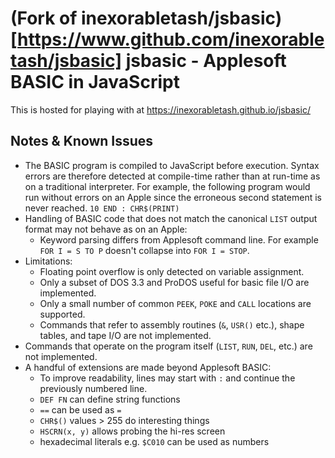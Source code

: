 (Fork of inexorabletash/jsbasic)[https://www.github.com/inexorabletash/jsbasic]
jsbasic - Applesoft BASIC in JavaScript
=======================================

This is hosted for playing with at https://inexorabletash.github.io/jsbasic/

Notes & Known Issues
--------------------
* The BASIC program is compiled to JavaScript before execution. Syntax errors are therefore detected at compile-time rather than at run-time as on a traditional interpreter. For example, the following program would run without errors on an Apple since the erroneous second statement is never reached. `10 END : CHR$(PRINT)`
* Handling of BASIC code that does not match the canonical `LIST` output format may not behave as on an Apple:
  * Keyword parsing differs from Applesoft command line. For example `FOR I = S TO P` doesn't collapse into `FOR I = STOP`.
* Limitations:
  * Floating point overflow is only detected on variable assignment.
  * Only a subset of DOS 3.3 and ProDOS useful for basic file I/O are implemented.
  * Only a small number of common `PEEK`, `POKE` and `CALL` locations are supported.
  * Commands that refer to assembly routines (`&`, `USR()` etc.), shape tables, and tape I/O are not implemented.
* Commands that operate on the program itself (`LIST`, `RUN`, `DEL`, etc.) are not implemented.
* A handful of extensions are made beyond Applesoft BASIC:
  * To improve readability, lines may start with `:` and continue the previously numbered line.
  * `DEF FN` can define string functions
  * `==` can be used as `=`
  * `CHR$()` values > 255 do interesting things
  * `HSCRN(x, y)` allows probing the hi-res screen
  * hexadecimal literals e.g. `$C010` can be used as numbers
